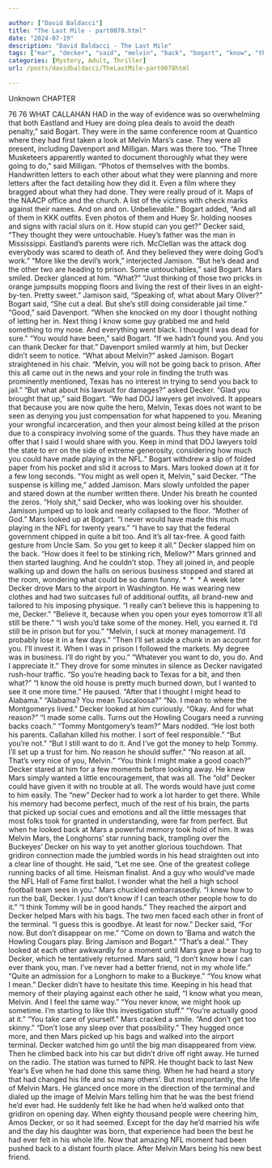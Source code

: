 ```yaml
---

author: ["David Baldacci"]
title: "The Last Mile - part0078.html"
date: "2024-07-19"
description: "David Baldacci - The Last Mile"
tags: ["mar", "decker", "said", "melvin", "back", "bogart", "know", "thought", "jamison", "made", "get", "prison", "good", "would", "looked", "two", "life", "still", "much", "might", "new", "huey", "davenport", "wanted", "man"]
categories: [Mystery, Adult, Thriller]
url: /posts/davidbaldacci/TheLastMile-part0078html

---
```



Unknown
CHAPTER
76
76
WHAT CALLAHAN HAD in the way of evidence was so overwhelming that both Eastland and Huey are doing plea deals to avoid the death penalty,” said Bogart.
They were in the same conference room at Quantico where they had first taken a look at Melvin Mars’s case. They were all present, including Davenport and Milligan. Mars was there too.
“The Three Musketeers apparently wanted to document thoroughly what they were going to do,” said Milligan. “Photos of themselves with the bombs. Handwritten letters to each other about what they were planning and more letters after the fact detailing how they did it. Even a film where they bragged about what they had done. They were really proud of it. Maps of the NAACP office and the church. A list of the victims with check marks against their names. And on and on. Unbelievable.”
Bogart added, “And all of them in KKK outfits. Even photos of them and Huey Sr. holding nooses and signs with racial slurs on it. How stupid can you get?”
Decker said, “They thought they were untouchable. Huey’s father was the man in Mississippi. Eastland’s parents were rich. McClellan was the attack dog everybody was scared to death of. And they believed they were doing God’s work.”
“More like the devil’s work,” interjected Jamison.
“But he’s dead and the other two are heading to prison. Some untouchables,” said Bogart.
Mars smiled.
Decker glanced at him. “What?”
“Just thinking of those two pricks in orange jumpsuits mopping floors and living the rest of their lives in an eight-by-ten. Pretty sweet.”
Jamison said, “Speaking of, what about Mary Oliver?”
Bogart said, “She cut a deal. But she’s still doing considerable jail time.”
“Good,” said Davenport. “When she knocked on my door I thought nothing of letting her in. Next thing I know some guy grabbed me and held something to my nose. And everything went black. I thought I was dead for sure.”
“You would have been,” said Bogart. “If we hadn’t found you. And you can thank Decker for that.”
Davenport smiled warmly at him, but Decker didn’t seem to notice.
“What about Melvin?” asked Jamison.
Bogart straightened in his chair. “Melvin, you will not be going back to prison. After this all came out in the news and your role in finding the truth was prominently mentioned, Texas has no interest in trying to send you back to jail.”
“But what about his lawsuit for damages?” asked Decker.
“Glad you brought that up,” said Bogart. “We had DOJ lawyers get involved. It appears that because you are now quite the hero, Melvin, Texas does not want to be seen as denying you just compensation for what happened to you. Meaning your wrongful incarceration, and then your almost being killed at the prison due to a conspiracy involving some of the guards. Thus they have made an offer that I said I would share with you. Keep in mind that DOJ lawyers told the state to err on the side of extreme generosity, considering how much you could have made playing in the NFL.”
Bogart withdrew a slip of folded paper from his pocket and slid it across to Mars. Mars looked down at it for a few long seconds.
“You might as well open it, Melvin,” said Decker.
“The suspense is killing me,” added Jamison.
Mars slowly unfolded the paper and stared down at the number written there. Under his breath he counted the zeros.
“Holy shit,” said Decker, who was looking over his shoulder.
Jamison jumped up to look and nearly collapsed to the floor. “Mother of God.”
Mars looked up at Bogart. “I never would have made this much playing in the NFL for twenty years.”
“I have to say that the federal government chipped in quite a bit too. And it’s all tax-free. A good faith gesture from Uncle Sam. So you get to keep it all.”
Decker slapped him on the back. “How does it feel to be stinking rich, Mellow?”
Mars grinned and then started laughing. And he couldn’t stop. They all joined in, and people walking up and down the halls on serious business stopped and stared at the room, wondering what could be so damn funny.
*  *  *
A week later Decker drove Mars to the airport in Washington. He was wearing new clothes and had two suitcases full of additional outfits, all brand-new and tailored to his imposing physique.
“I really can’t believe this is happening to me, Decker.”
“Believe it, because when you open your eyes tomorrow it’ll all still be there.”
“I wish you’d take some of the money. Hell, you earned it. I’d still be in prison but for you.”
“Melvin, I suck at money management. I’d probably lose it in a few days.”
“Then I’ll set aside a chunk in an account for you. I’ll invest it. When I was in prison I followed the markets. My degree was in business. I’ll do right by you.”
“Whatever you want to do, you do. And I appreciate it.”
They drove for some minutes in silence as Decker navigated rush-hour traffic.
“So you’re heading back to Texas for a bit, and then what?”
“I know the old house is pretty much burned down, but I wanted to see it one more time.” He paused. “After that I thought I might head to Alabama.”
“Alabama? You mean Tuscaloosa?”
“No. I mean to where the Montgomerys lived.”
Decker looked at him curiously. “Okay. And for what reason?”
“I made some calls. Turns out the Howling Cougars need a running backs coach.”
“Tommy Montgomery’s team?”
Mars nodded. “He lost both his parents. Callahan killed his mother. I sort of feel responsible.”
“But you’re not.”
“But I still want to do it. And I’ve got the money to help Tommy. I’ll set up a trust for him. No reason he should suffer.”
“No reason at all. That’s very nice of you, Melvin.”
“You think I might make a good coach?”
Decker stared at him for a few moments before looking away. He knew Mars simply wanted a little encouragement, that was all. The “old” Decker could have given it with no trouble at all. The words would have just come to him easily. The “new” Decker had to work a lot harder to get there. While his memory had become perfect, much of the rest of his brain, the parts that picked up social cues and emotions and all the little messages that most folks took for granted in understanding, were far from perfect. But when he looked back at Mars a powerful memory took hold of him. It was Melvin Mars, the Longhorns’ star running back, trampling over the Buckeyes’ Decker on his way to yet another glorious touchdown. That gridiron connection made the jumbled words in his head straighten out into a clear line of thought.
He said, “Let me see. One of the greatest college running backs of all time. Heisman finalist. And a guy who would’ve made the NFL Hall of Fame first ballot. I wonder what the hell a high school football team sees in you.”
Mars chuckled embarrassedly. “I knew how to run the ball, Decker. I just don’t know if I can teach other people how to do it.”
“I think Tommy will be in good hands.”
They reached the airport and Decker helped Mars with his bags. The two men faced each other in front of the terminal.
“I guess this is goodbye. At least for now.”
Decker said, “For now. But don’t disappear on me.”
“Come on down to ’Bama and watch the Howling Cougars play. Bring Jamison and Bogart.”
“That’s a deal.”
They looked at each other awkwardly for a moment until Mars gave a bear hug to Decker, which he tentatively returned.
Mars said, “I don’t know how I can ever thank you, man. I’ve never had a better friend, not in my whole life.”
“Quite an admission for a Longhorn to make to a Buckeye.”
“You know what I mean.”
Decker didn’t have to hesitate this time. Keeping in his head that memory of their playing against each other he said, “I know what you mean, Melvin. And I feel the same way.”
“You never know, we might hook up sometime. I’m starting to like this investigation stuff.”
“You’re actually good at it.”
“You take care of yourself.” Mars cracked a smile. “And don’t get too skinny.”
“Don’t lose any sleep over that possibility.”
They hugged once more, and then Mars picked up his bags and walked into the airport terminal.
Decker watched him go until the big man disappeared from view.
Then he climbed back into his car but didn’t drive off right away.
He turned on the radio. The station was turned to NPR.
He thought back to last New Year’s Eve when he had done this same thing. When he had heard a story that had changed his life and so many others’. But most importantly, the life of Melvin Mars.
He glanced once more in the direction of the terminal and dialed up the image of Melvin Mars telling him that he was the best friend he’d ever had.
He suddenly felt like he had when he’d walked onto that gridiron on opening day. When eighty thousand people were cheering him, Amos Decker, or so it had seemed.
Except for the day he’d married his wife and the day his daughter was born, that experience had been the best he had ever felt in his whole life.
Now that amazing NFL moment had been pushed back to a distant fourth place.
After Melvin Mars being his new best friend.
